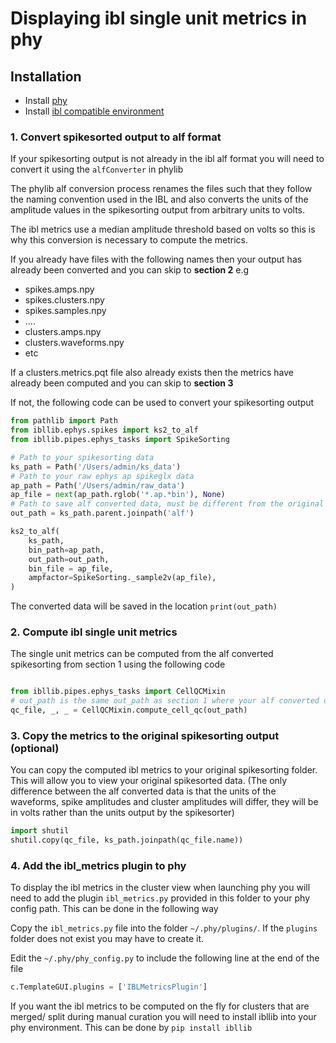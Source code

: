 # Displaying ibl single unit metrics in phy

## Installation

- Install [phy](https://github.com/cortex-lab/phy?tab=readme-ov-file#installation-instructions)
- Install [ibl compatible environment](https://github.com/int-brain-lab/neuropixels_course_2024/blob/main/installation/README.md)


### 1. Convert spikesorted output to alf format
If your spikesorting output is not already in the ibl alf format you will need to convert it using the `alfConverter`
in phylib

The phylib alf conversion process renames the files such that they follow the naming convention used in the IBL
and also converts the units of the amplitude values in the spikesorting output from arbitrary units to volts. 

The ibl metrics use a median amplitude threshold based on volts so this is why this conversion is necessary to compute
the metrics.

If you already have files with the following names then your output has already been converted and you can skip to **section 2** e.g
- spikes.amps.npy
- spikes.clusters.npy
- spikes.samples.npy
- ....
- clusters.amps.npy
- clusters.waveforms.npy
- etc

If a clusters.metrics.pqt file also already exists then the metrics have already been computed and you can skip to **section 3**

If not, the following code can be used to convert your spikesorting output
```python
from pathlib import Path
from ibllib.ephys.spikes import ks2_to_alf
from ibllib.pipes.ephys_tasks import SpikeSorting

# Path to your spikesorting data
ks_path = Path('/Users/admin/ks_data')
# Path to your raw ephys ap spikeglx data
ap_path = Path('/Users/admin/raw_data')
ap_file = next(ap_path.rglob('*.ap.*bin'), None)
# Path to save alf converted data, must be different from the original spikesorting data
out_path = ks_path.parent.joinpath('alf')

ks2_to_alf(
    ks_path,
    bin_path=ap_path,
    out_path=out_path,
    bin_file = ap_file,
    ampfactor=SpikeSorting._sample2v(ap_file),
)

```

The converted data will be saved in the location `print(out_path)`


### 2. Compute ibl single unit metrics

The single unit metrics can be computed from the alf converted spikesorting from section 1 using the following code

```python

from ibllib.pipes.ephys_tasks import CellQCMixin
# out_path is the same out_path as section 1 where your alf converted data is
qc_file, _, _ = CellQCMixin.compute_cell_qc(out_path)
```

### 3. Copy the metrics to the original spikesorting output (optional)
You can copy the computed ibl metrics to your original spikesorting folder. This will allow you to view your original spikesorted data. (The only difference between the alf 
converted data is that the units of the waveforms, spike amplitudes and cluster amplitudes will differ, they will be in volts rather than the units output by the spikesorter)

```python
import shutil
shutil.copy(qc_file, ks_path.joinpath(qc_file.name))
```

### 4. Add the ibl_metrics plugin to phy

To display the ibl metrics in the cluster view when launching phy you will need to add the plugin `ibl_metrics.py` provided in 
this folder to your phy config path. This can be done in the following way

Copy the `ibl_metrics.py` file into the folder `~/.phy/plugins/`. If the `plugins` folder does not exist you may have to create it.

Edit the  `~/.phy/phy_config.py` to include the following line at the end of the file
```python
c.TemplateGUI.plugins = ['IBLMetricsPlugin']
```

If you want the ibl metrics to be computed on the fly for clusters that are merged/ split during manual curation you will
need to install ibllib into your phy environment. This can be done by `pip install ibllib`
